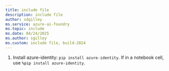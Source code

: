 ```yaml
---
title: include file
description: include file
author: sdgilley
ms.service: azure-ai-foundry
ms.topic: include
ms.date: 04/24/2025
ms.author: sgilley
ms.custom: include file, build-2024
---
```


1. Install azure-identity: `pip install azure-identity`. If in a notebook cell, use `%pip install azure-identity`.
